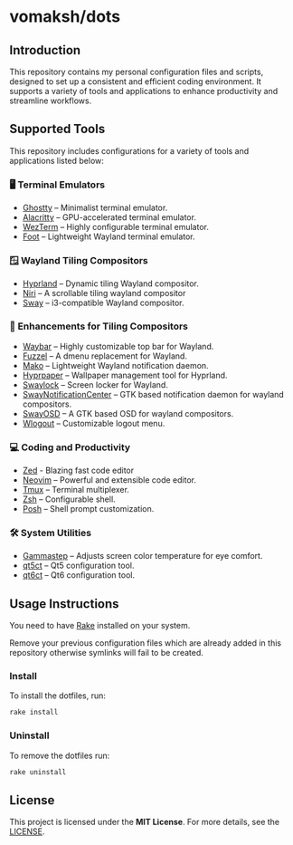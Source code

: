 # vomaksh/dots

## Introduction

This repository contains my personal configuration files and scripts,
designed to set up a consistent and efficient coding environment.
It supports a variety of tools and applications to enhance productivity and streamline workflows.

## Supported Tools

This repository includes configurations for a variety of tools and applications listed below:

### 🖥️ Terminal Emulators

- [Ghostty](https://github.com/ghostty-org/ghostty) – Minimalist terminal emulator.
- [Alacritty](https://github.com/alacritty/alacritty) – GPU-accelerated terminal emulator.
- [WezTerm](https://wezfurlong.org/wezterm/) – Highly configurable terminal emulator.
- [Foot](https://codeberg.org/dnkl/foot) – Lightweight Wayland terminal emulator.

### 🪟 Wayland Tiling Compositors

- [Hyprland](https://hyprland.org/) – Dynamic tiling Wayland compositor.
- [Niri](https://github.com/YaLTeR/niri) – A scrollable tiling wayland compositor
- [Sway](https://swaywm.org/) – i3-compatible Wayland compositor.

### 🎨 Enhancements for Tiling Compositors

- [Waybar](https://github.com/Alexays/Waybar) – Highly customizable top bar for Wayland.
- [Fuzzel](https://codeberg.org/dnkl/fuzzel) – A dmenu replacement for Wayland.
- [Mako](https://github.com/emersion/mako) – Lightweight Wayland notification daemon.
- [Hyprpaper](https://github.com/hyprwm/hyprpaper) – Wallpaper management tool for Hyprland.
- [Swaylock](https://github.com/swaywm/swaylock) – Screen locker for Wayland.
- [SwayNotificationCenter](https://github.com/ErikReider/SwayNotificationCenter) – GTK based notification daemon for wayland compositors.
- [SwayOSD](https://github.com/ErikReider/SwayOSD) – A GTK based OSD for wayland compositors.
- [Wlogout](https://github.com/ArtsyMacaw/wlogout) – Customizable logout menu.

### 💻 Coding and Productivity

- [Zed](https://zed.dev/) - Blazing fast code editor
- [Neovim](https://neovim.io/) – Powerful and extensible code editor.
- [Tmux](https://github.com/tmux/tmux) – Terminal multiplexer.
- [Zsh](https://www.zsh.org/) – Configurable shell.
- [Posh](https://github.com/JanDeDobbeleer/oh-my-posh) – Shell prompt customization.

### 🛠️ System Utilities

- [Gammastep](https://gitlab.com/chinstrap/gammastep) – Adjusts screen color temperature for eye comfort.
- [qt5ct](https://sourceforge.net/projects/qt5ct/) – Qt5 configuration tool.
- [qt6ct](https://github.com/trialuser02/qt6ct) – Qt6 configuration tool.

## Usage Instructions

You need to have [Rake](https://github.com/ruby/rake) installed on your system.

Remove your previous configuration files which are already added in this repository otherwise symlinks will fail to be created.

### Install

To install the dotfiles, run:

```sh
rake install
```

### Uninstall

To remove the dotfiles run:

```sh
rake uninstall
```

## License

This project is licensed under the **MIT License**.
For more details, see the [LICENSE](https://github.com/vomaksh/dotfiles/blob/master/LICENSE).
